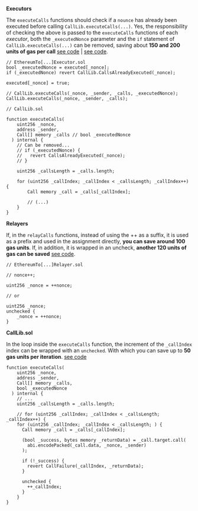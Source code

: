 **Executors**

The `executeCalls` functions should check if a `nounce` has already been executed before calling `CallLib.executeCalls(...)`. Yes, the responsibility of checking the above is passed to the `executeCalls` functions of each _executor_, both the `_executedNonce` parameter and the `if` statement of `CallLib.executeCalls(...)` can be removed, saving about __150 and 200 units of gas per call__ [see code](https://github.com/pooltogether/ERC5164/blob/5647bd84f2a6d1a37f41394874d567e45a97bf48/src/ethereum-arbitrum/EthereumToArbitrumExecutor.sol#L39) | [see code](https://github.com/pooltogether/ERC5164/blob/5647bd84f2a6d1a37f41394874d567e45a97bf48/src/libraries/CallLib.sol#L55).

```solidity
// EthereumTo[...]Executor.sol
bool _executedNonce = executed[_nonce];
if (_executedNonce) revert CallLib.CallsAlreadyExecuted(_nonce);

executed[_nonce] = true;

// CallLib.executeCalls(_nonce, _sender, _calls, _executedNonce);
CallLib.executeCalls(_nonce, _sender, _calls);
```

```solidity
// CallLib.sol

function executeCalls(
    uint256 _nonce,
    address _sender,
    Call[] memory _calls // bool _executedNonce
  ) internal {
    // Can be removed...
    // if (_executedNonce) {
    //   revert CallsAlreadyExecuted(_nonce);
    // }

    uint256 _callsLength = _calls.length;

    for (uint256 _callIndex; _callIndex < _callsLength; _callIndex++) {
        Call memory _call = _calls[_callIndex];

        // (...)
    }
}
```

**Relayers**

If, in the `relayCalls` functions, instead of using the ++ as a suffix, it is used as a prefix and used in the assignment directly, __you can save around 100 gas units__. If, in addition, it is wrapped in an uncheck, __another 120 units of gas can be saved__ [see code](https://github.com/pooltogether/ERC5164/blob/5647bd84f2a6d1a37f41394874d567e45a97bf48/src/ethereum-arbitrum/EthereumToArbitrumRelayer.sol#L78). 

```solidity
// EthereumTo[...]Relayer.sol

// nonce++;

uint256 _nonce = ++nonce;

// or

uint256 _nonce;
unchecked {
    _nonce = ++nonce;
}
```

**CallLib.sol**

In the loop inside the `executeCalls` function, the increment of the `_callIndex` index can be wrapped with an `unchecked`. With which you can save up to __50 gas units per iteration__. [see code](https://github.com/pooltogether/ERC5164/blob/5647bd84f2a6d1a37f41394874d567e45a97bf48/src/libraries/CallLib.sol#L61)

```solidity
function executeCalls(
    uint256 _nonce,
    address _sender,
    Call[] memory _calls,
    bool _executedNonce
  ) internal {
    // ...
    uint256 _callsLength = _calls.length;

    // for (uint256 _callIndex; _callIndex < _callsLength; _callIndex++) {
    for (uint256 _callIndex; _callIndex < _callsLength; ) {
      Call memory _call = _calls[_callIndex];

      (bool _success, bytes memory _returnData) = _call.target.call(
        abi.encodePacked(_call.data, _nonce, _sender)
      );

      if (!_success) {
        revert CallFailure(_callIndex, _returnData);
      }

      unchecked {
        ++_callIndex;
      }
    }
}
```